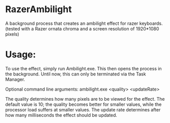 # RazerAmbilight
A background process that creates an ambilight effect for razer keyboards.
(tested with a Razer ornata chroma and a screen resolution of 1920*1080 pixels)

# Usage:
To use the effect, simply run Ambilight.exe. This then opens the process in the background. Until now, this can only be terminated via the Task Manager.

Optional command line arguments: ambilight.exe \<quality\> \<updateRate\>

The quality determines how many pixels are to be viewed for the effect. The default value is 10; the quality becomes better for smaller values, while the processor load suffers at smaller values.
The update rate determines after how many milliseconds the effect should be updated.
